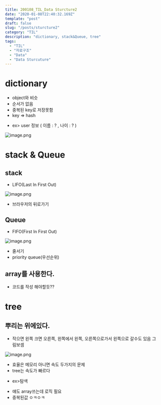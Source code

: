 ```yaml
---
title: 200108_TIL_Data Sturcture2
date: "2020-01-08T22:40:32.169Z"
template: "post"
draft: false
slug: "/posts/sturcture2"
category: "TIL"
description: "dictionary, stack&Queue, tree"
tags:
  - "TIL"
  - "자료구조"
  - "Data"
  - "Data Sturcuture"
---
```


# dictionary

- object와 비슷
- 순서가 없음
- 중복된 key로 저장못함
- key => hash

* ex> user 정보 ( 이름 : ? , 나이 : ? )

![image.png](https://images.velog.io/post-images/jotang/b0e79420-31e5-11ea-930f-47157cc823c3/image.png)

# stack & Queue

## stack

- LIFO(Last In First Out)

![image.png](https://images.velog.io/post-images/jotang/e9d6c620-31e5-11ea-b10f-df3cb90668eb/image.png)

- 브라우저의 뒤로가기

## Queue

- FIFO(First In First Out)

![image.png](https://images.velog.io/post-images/jotang/f360a350-31e5-11ea-aa2e-8942556a1e32/image.png)

- 줄서기
- priority queue(우선순위)

## array를 사용한다.

- 코드를 작성 해야할듯??

# tree

## 뿌리는 위에있다.

- 작으면 왼쪽 크면 오른쪽, 왼쪽에서 왼쪽, 오른쪽으로가서 왼쪽으로 갈수도 있음 그림보셈

![image.png](https://images.velog.io/post-images/jotang/fd354fb0-31e6-11ea-aa2e-8942556a1e32/image.png)

- 효율은 메모리 아니면 속도 두가지의 문제
- tree는 속도가 빠르다

* ex>탐색

- 얘도 array쓰는데 로직 필요
- 중복된값 ㅇㅋㅇㅋ

